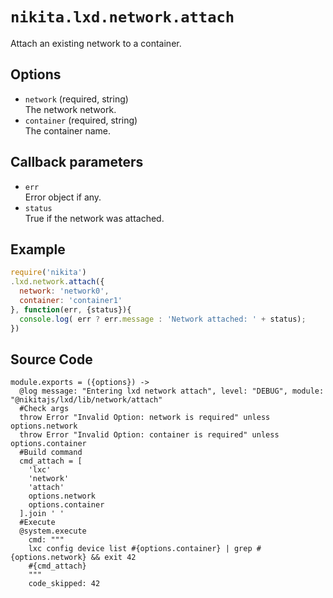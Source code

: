 
# `nikita.lxd.network.attach`

Attach an existing network to a container.

## Options

* `network` (required, string)   
  The network network.
* `container` (required, string)   
  The container name.

## Callback parameters

* `err`   
  Error object if any.
* `status`   
  True if the network was attached.

## Example

```js
require('nikita')
.lxd.network.attach({
  network: 'network0',
  container: 'container1'
}, function(err, {status}){
  console.log( err ? err.message : 'Network attached: ' + status);
})
```

## Source Code

    module.exports = ({options}) ->
      @log message: "Entering lxd network attach", level: "DEBUG", module: "@nikitajs/lxd/lib/network/attach"
      #Check args
      throw Error "Invalid Option: network is required" unless options.network
      throw Error "Invalid Option: container is required" unless options.container
      #Build command
      cmd_attach = [
        'lxc'
        'network'
        'attach'
        options.network
        options.container
      ].join ' '
      #Execute
      @system.execute
        cmd: """
        lxc config device list #{options.container} | grep #{options.network} && exit 42
        #{cmd_attach}
        """
        code_skipped: 42
